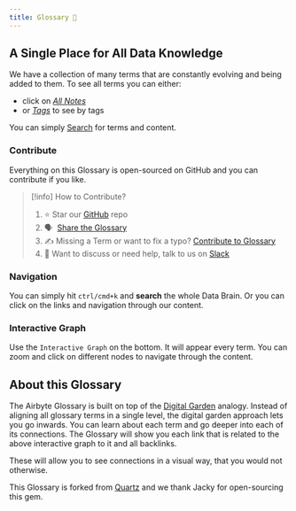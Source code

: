 ```yaml
---
title: Glossary 🧠
---
```


## A Single Place for All Data Knowledge
We have a collection of many terms that are constantly evolving and being added to them. To see all terms you can either:
* click on *[All Notes](term)* 
* or *[Tags](tags)* to see by tags 

You can simply [Search](https://glossary.airbyte.com/#navigation) for terms and content.

### Contribute
Everything on this Glossary is open-sourced on GitHub and you can contribute if you like.
> [!info] How to Contribute?
> 
> 1.  ⭐ Star our [GitHub](https://github.com/airbyteglossary/airbyteglossary.github.io) repo
> 2.  🗣️  [Share the Glossary](https://twitter.com/intent/tweet?text=Have%20you%20seen%20the%20latest%20on%20the%20%22Airbyte%20Glossary%20%F0%9F%A7%A0?%20glossary.airbyte.com)
> 3.  ✍️ Missing a Term or want to fix a typo? [Contribute to Glossary](term/Contribute%20to%20Glossary.md) 
> 4. 👀 Want to discuss or need help, talk to us on [Slack](https://slack.airbyte.com)

### Navigation
You can simply hit `ctrl/cmd+k` and **search** the whole Data Brain. Or you can click on the links and navigation through our content. 

### Interactive Graph
Use the `Interactive Graph` on the bottom. It will appear every term. You can zoom and click on different nodes to navigate through the content.

## About this Glossary
The Airbyte Glossary is built on top of the [Digital Garden](https://jzhao.xyz/posts/networked-thought/) analogy. Instead of aligning all glossary terms in a single level, the digital garden approach lets you go inwards. You can learn about each term and go deeper into each of its connections. The Glossary will show you each link that is related to the above interactive graph to it and all backlinks. 

These will allow you to see connections in a visual way, that you would not otherwise.

This Glossary is forked from [Quartz](https://github.com/jackyzha0/quartz) and we thank Jacky for open-sourcing this gem.